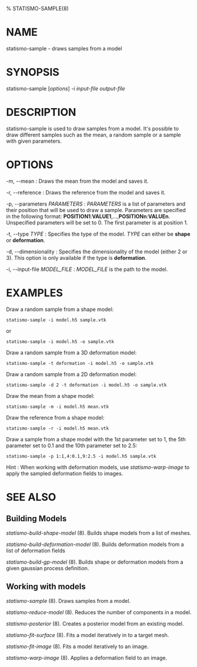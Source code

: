 % STATISMO-SAMPLE(8)

# NAME

statismo-sample - draws samples from a model


# SYNOPSIS

statismo-sample [*options*] -i *input-file* *output-file*


# DESCRIPTION

statismo-sample is used to draw samples from a model. It's possible to draw different samples such as the mean, a random sample or a sample with given parameters.


# OPTIONS

-m, \--mean 
:	Draws the mean from the model and saves it.

-r, \--reference 
:	Draws the reference from the model and saves it.

-p, \--parameters *PARAMETERS*
:	*PARAMETERS* is a list of parameters and their position that will be used to draw a sample. Parameters are specified in the following format: **POSITION1**:**VALUE1**,...,**POSITIONn**:**VALUEn**. Unspecified parameters will be set to 0. The first parameter is at position 1.

-t, \--type *TYPE*
:	Specifies the type of the model. *TYPE* can either be **shape** or **deformation**.

-d, \--dimensionality 
:	Specifies the dimensionality of the model (either 2 or 3). This option is only available if the type is **deformation**.

-i, \--input-file *MODEL_FILE*
:	*MODEL_FILE* is the path to the model.


# EXAMPLES 

Draw a random sample from a shape model:

    statismo-sample -i model.h5 sample.vtk

or

    statismo-sample -i model.h5 -o sample.vtk

Draw a random sample from a 3D deformation model:

    statismo-sample -t deformation -i model.h5 -o sample.vtk
    
Draw a random sample from a 2D deformation model:

    statismo-sample -d 2 -t deformation -i model.h5 -o sample.vtk

Draw the mean from a shape model:

    statismo-sample -m -i model.h5 mean.vtk
    
Draw the reference from a shape model:

    statismo-sample -r -i model.h5 mean.vtk

Draw a sample from a shape model with the 1st parameter set to 1, the 5th parameter set to 0.1 and the 10th parameter set to 2.5:

    statismo-sample -p 1:1,4:0.1,9:2.5 -i model.h5 sample.vtk

Hint
:	When working with deformation models, use *statismo-warp-image* to apply the sampled deformation fields to images.


# SEE ALSO

## Building Models

*statismo-build-shape-model* (8).
Builds shape models from a list of meshes.

*statismo-build-deformation-model* (8).
Builds deformation models from a list of deformation fields

*statismo-build-gp-model* (8).
Builds shape or deformation models from a given gaussian process definition.

## Working with models

*statismo-sample* (8).
Draws samples from a model.

*statismo-reduce-model* (8).
Reduces the number of components in a model.

*statismo-posterior* (8).
Creates a posterior model from an existing model.

*statismo-fit-surface* (8).
Fits a model iteratively in to a target mesh.

*statismo-fit-image* (8).
Fits a model iteratively to an image.

*statismo-warp-image* (8).
Applies a deformation field to an image.

